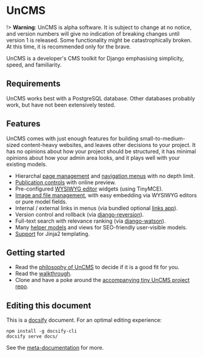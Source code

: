 # UnCMS

!> **Warning**: UnCMS is alpha software.
It is subject to change at no notice,
and version numbers will give no indication of breaking changes until version 1 is released.
Some functionality might be catastrophically broken.
At this time, it is recommended only for the brave.

UnCMS is a developer's CMS toolkit for Django emphasising simplicity, speed, and familiarity.

## Requirements

UnCMS works best with a PostgreSQL database.
Other databases probably work, but have not been extensively tested.

## Features

UnCMS comes with just enough features for building small-to-medium-sized content-heavy websites,
and leaves other decisions to your project.
It has no opinions about how your project should be structured,
it has minimal opinions about how your admin area looks,
and it plays well with your existing models.

* Hierarchal [page management](pages-app.md) and [navigation menus](rendering-navigation.md) with no depth limit.
* [Publication controls](publication-control.md) with online preview.
* Pre-configured [WYSIWYG editor](html-editor.md) widgets (using TinyMCE).
* [Image and file management](media-app.md), with easy embedding via WYSIWYG editors or pure model fields.
* Internal / external links in menus (via bundled optional [links app](links-app.md)).
* Version control and rollback (via [django-reversion](https://github.com/etianen/django-reversion)).
* Full-text search with relevance ranking (via [django-watson](https://github.com/etianen/django-watson)).
* Many [helper models](helpers.md) and views for SEO-friendly user-visible models.
* [Support](using-jinja2.md) for Jinja2 templating.

## Getting started

* Read the [philosophy of UnCMS](philosophy.md) to decide if it is a good fit for you.
* Read the [walkthrough](walkthrough.md).
* Clone and have a poke around the [accompanying tiny UnCMS project repo](https://github.com/lewiscollard/tiny-uncms-project).

## Editing this document

This is a [docsify](https://docsify.js.org/) document. For an optimal editing experience:

```
npm install -g docsify-cli
docsify serve docs/
```

See the [meta-documentation](DOCUMENTATION-README.md) for more.

